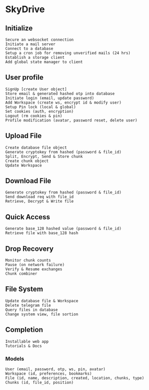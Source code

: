 # SkyDrive

## Initialize

    Secure an websocket connection
    Initiate a mail server
    Connect to a database
    Setup a cron job for removing unverified mails (24 hrs)
    Establish a storage client
    Add global state manager to client

## User profile

    SignUp [create User object]
    Store email & generated hashed otp into database
    Initiate login (email, update password)
    Add Workspace (create ws, encrypt id & modify user)
    Setup Pin lock (local & global)
    Set cookies (auth, encryption)
    Logout (rm cookies & pin)
    Profile modification (avatar, password reset, delete user)

## Upload File

    Create database file object
    Generate cryptokey from hashed (password & file_id)
    Split, Encrypt, Send & Store chunk
    Create chunk object
    Update Workspace

## Download File

    Generate cryptokey from hashed (password & file_id)
    Send download req with file_id
    Retrieve, Decrypt & Write file

## Quick Access

    Generate base_128 hashed value (password & file_id)
    Retrieve file with base_128 hash

## Drop Recovery

    Monitor chunk counts
    Pause (on network failure)
    Verify & Resume exchanges
    Chunk combiner

## File System

    Update database file & Workspace
    Delete telegram file
    Query files in database
    Change system view, file sortion

## Completion

    Installable web app
    Tutorials & Docs

### Models

    User (email, password, otp, ws, pin, avatar)
    Workspace (id, preferences, bookmarks)
    File (id, name, description, created, location, chunks, type)
    Chunks (id, file_id, position)
